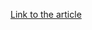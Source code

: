 [Link to the article](https://kienmanowar.wordpress.com/2022/01/23/quicknote-emotet-epoch4-epoch5-tactics/)
